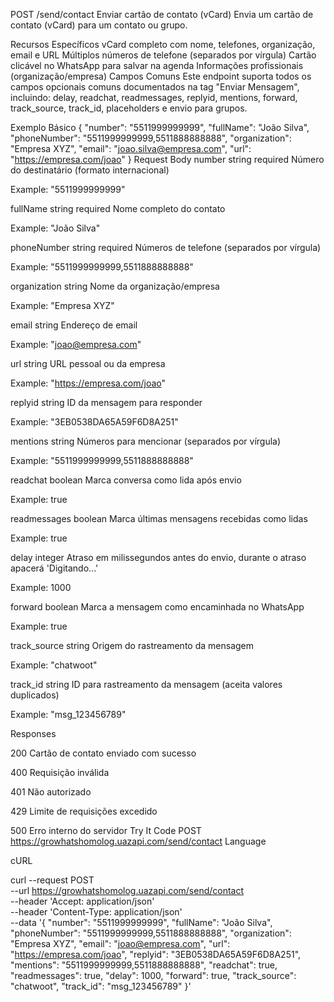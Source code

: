 POST
/send/contact
Enviar cartão de contato (vCard)
Envia um cartão de contato (vCard) para um contato ou grupo.

Recursos Específicos
vCard completo com nome, telefones, organização, email e URL
Múltiplos números de telefone (separados por vírgula)
Cartão clicável no WhatsApp para salvar na agenda
Informações profissionais (organização/empresa)
Campos Comuns
Este endpoint suporta todos os campos opcionais comuns documentados na tag "Enviar Mensagem", incluindo: delay, readchat, readmessages, replyid, mentions, forward, track_source, track_id, placeholders e envio para grupos.

Exemplo Básico
{
  "number": "5511999999999",
  "fullName": "João Silva",
  "phoneNumber": "5511999999999,5511888888888",
  "organization": "Empresa XYZ",
  "email": "joao.silva@empresa.com",
  "url": "https://empresa.com/joao"
}
Request
Body
number
string
required
Número do destinatário (formato internacional)

Example: "5511999999999"

fullName
string
required
Nome completo do contato

Example: "João Silva"

phoneNumber
string
required
Números de telefone (separados por vírgula)

Example: "5511999999999,5511888888888"

organization
string
Nome da organização/empresa

Example: "Empresa XYZ"

email
string
Endereço de email

Example: "joao@empresa.com"

url
string
URL pessoal ou da empresa

Example: "https://empresa.com/joao"

replyid
string
ID da mensagem para responder

Example: "3EB0538DA65A59F6D8A251"

mentions
string
Números para mencionar (separados por vírgula)

Example: "5511999999999,5511888888888"

readchat
boolean
Marca conversa como lida após envio

Example: true

readmessages
boolean
Marca últimas mensagens recebidas como lidas

Example: true

delay
integer
Atraso em milissegundos antes do envio, durante o atraso apacerá 'Digitando...'

Example: 1000

forward
boolean
Marca a mensagem como encaminhada no WhatsApp

Example: true

track_source
string
Origem do rastreamento da mensagem

Example: "chatwoot"

track_id
string
ID para rastreamento da mensagem (aceita valores duplicados)

Example: "msg_123456789"

Responses

200
Cartão de contato enviado com sucesso

400
Requisição inválida

401
Não autorizado

429
Limite de requisições excedido

500
Erro interno do servidor
Try It
Code
POST
https://growhatshomolog.uazapi.com/send/contact
Language

cURL

curl --request POST \
  --url https://growhatshomolog.uazapi.com/send/contact \
  --header 'Accept: application/json' \
  --header 'Content-Type: application/json' \
  --data '{
  "number": "5511999999999",
  "fullName": "João Silva",
  "phoneNumber": "5511999999999,5511888888888",
  "organization": "Empresa XYZ",
  "email": "joao@empresa.com",
  "url": "https://empresa.com/joao",
  "replyid": "3EB0538DA65A59F6D8A251",
  "mentions": "5511999999999,5511888888888",
  "readchat": true,
  "readmessages": true,
  "delay": 1000,
  "forward": true,
  "track_source": "chatwoot",
  "track_id": "msg_123456789"
}'